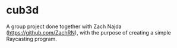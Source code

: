# cub3d
A group project done together with Zach Najda (https://github.com/ZachRN), with the purpose of creating a simple Raycasting program.
